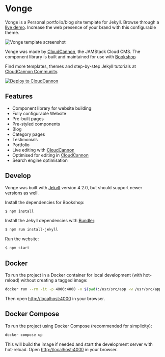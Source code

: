 # Vonge

<!--ts-->
<!--te-->

Vonge is a Personal portfolio/blog site template for Jekyll. Browse through a [live demo](https://jazzed-kale.cloudvent.net/).
Increase the web presence of your brand with this configurable theme.

![Vonge template screenshot](_screenshot.png)

Vonge was made by [CloudCannon](http://cloudcannon.com/), the JAMStack Cloud CMS.
The component library is built and maintained for use with [Bookshop](https://github.com/cloudcannon/bookshop/)

Find more templates, themes and step-by-step Jekyll tutorials at [CloudCannon Community](https://cloudcannon.com/community/).

[![Deploy to CloudCannon](https://buttons.cloudcannon.com/deploy.svg)](https://app.cloudcannon.com/register#sites/connect/github/CloudCannon/vonge-jekyll-bookshop-template)

## Features

* Component library for website building
* Fully configurable Website
* Pre-built pages
* Pre-styled components
* Blog
* Category pages
* Testimonials
* Portfolio
* Live editing with [CloudCannon](http://cloudcannon.com/)
* Optimised for editing in [CloudCannon](http://cloudcannon.com/)
* Search engine optimisation

## Develop

Vonge was built with [Jekyll](http://jekyllrb.com/) version 4.2.0, but should support newer versions as well.

Install the dependencies for Bookshop:

~~~bash
$ npm install
~~~

Install the Jekyll dependencies with [Bundler](http://bundler.io/):

~~~bash
$ npm run install-jekyll
~~~

Run the website:

~~~bash
$ npm start
~~~

## Docker

To run the project in a Docker container for local development (with hot-reload) without creating a tagged image:

```bash
docker run --rm -it -p 4000:4000 -v $(pwd):/usr/src/app -w /usr/src/app --pull=always --name web-dev $(docker build -q .) 
```

Then open [http://localhost:4000](http://localhost:4000) in your browser.

## Docker Compose

To run the project using Docker Compose (recommended for simplicity):

```bash
docker compose up
```

This will build the image if needed and start the development server with hot-reload. Open [http://localhost:4000](http://localhost:4000) in your browser.
